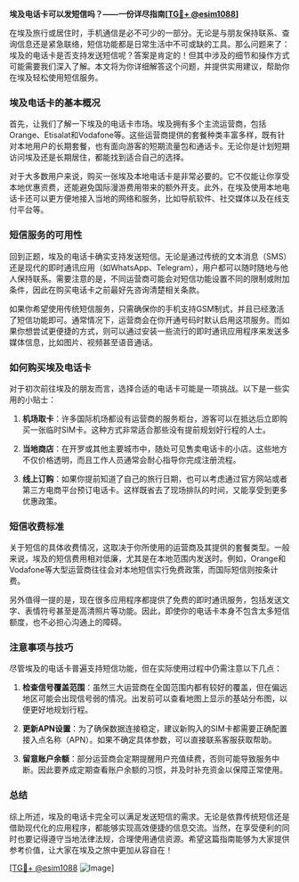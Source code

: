 **埃及电话卡可以发短信吗？——一份详尽指南[[TG💪+ @esim1088](https://t.me/s/esim1088)]**

在埃及旅行或居住时，手机通信是必不可少的一部分。无论是与朋友保持联系、查询信息还是紧急联络，短信功能都是日常生活中不可或缺的工具。那么问题来了：埃及的电话卡是否支持发送短信呢？答案是肯定的！但其中涉及的细节和操作方式可能需要我们深入了解。本文将为你详细解答这个问题，并提供实用建议，帮助你在埃及轻松使用短信服务。

### **埃及电话卡的基本概况**

首先，让我们了解一下埃及的电话卡市场。埃及拥有多个主流运营商，包括Orange、Etisalat和Vodafone等。这些运营商提供的套餐种类丰富多样，既有针对本地用户的长期套餐，也有面向游客的短期流量包和通话卡。无论你是计划短期访问埃及还是长期居住，都能找到适合自己的选择。

对于大多数用户来说，购买一张埃及本地电话卡是非常必要的。它不仅能让你享受本地优惠资费，还能避免国际漫游费用带来的额外开支。此外，在埃及使用本地电话卡还可以更方便地接入当地的网络和服务，比如导航软件、社交媒体以及在线支付平台等。

### **短信服务的可用性**

回到正题，埃及的电话卡确实支持发送短信。无论是通过传统的文本消息（SMS）还是现代的即时通讯应用（如WhatsApp、Telegram），用户都可以随时随地与他人保持联系。需要注意的是，不同运营商可能会对短信功能设置不同的限制或附加条件，因此在购买电话卡之前最好先咨询清楚相关条款。

如果你希望使用传统短信服务，只需确保你的手机支持GSM制式，并且已经激活了短信功能即可。通常情况下，运营商会在你开通号码时默认启用这项服务。而如果你想尝试更便捷的方式，则可以通过安装一些流行的即时通讯应用程序来发送多媒体信息，比如图片、视频甚至语音通话。

### **如何购买埃及电话卡**

对于初次前往埃及的朋友而言，选择合适的电话卡可能是一项挑战。以下是一些实用的小贴士：

1. **机场取卡**：许多国际机场都设有运营商的服务柜台，游客可以在抵达后立即购买一张临时SIM卡。这种方式非常适合那些没有提前规划好行程的人士。
   
2. **当地商店**：在开罗或其他主要城市中，随处可见售卖电话卡的小店。这些地方不仅价格透明，而且工作人员通常会耐心指导你完成注册流程。

3. **线上订购**：如果你提前知道了自己的旅行日期，也可以考虑通过官方网站或者第三方电商平台预订电话卡。这样既省去了现场排队的时间，又能享受到更多优惠政策。

### **短信收费标准**

关于短信的具体收费情况，这取决于你所使用的运营商及其提供的套餐类型。一般来说，埃及的短信费用相对低廉，尤其是在本地范围内发送时。例如，Orange和Vodafone等大型运营商往往会对本地短信实行免费政策，而国际短信则按条计费。

另外值得一提的是，现在很多应用程序都提供了免费的即时通讯服务，包括发送文字、表情符号甚至是高清照片等功能。因此，即使你的电话卡本身不包含太多短信额度，也不必担心沟通上的障碍。

### **注意事项与技巧**

尽管埃及的电话卡普遍支持短信功能，但在实际使用过程中仍需注意以下几点：

1. **检查信号覆盖范围**：虽然三大运营商在全国范围内都有较好的覆盖，但在偏远地区可能会出现信号弱的情况。出发前可以查看地图上显示的基站分布图，以便更好地规划行程。

2. **更新APN设置**：为了确保数据连接稳定，建议新购入的SIM卡都需要正确配置接入点名称（APN）。如果不确定具体参数，可以直接联系客服获取帮助。

3. **留意账户余额**：部分运营商会定期提醒用户充值续费，否则可能导致服务中断。因此要养成定期查看账户余额的习惯，并及时补充资金以保障正常使用。

### **总结**

综上所述，埃及的电话卡完全可以满足发送短信的需求。无论是依靠传统短信还是借助现代化的应用程序，都能够实现高效便捷的信息交流。当然，在享受便利的同时也要记得遵守当地法律法规，合理使用通信资源。希望这篇指南能够为大家提供参考价值，让大家在埃及之旅中更加从容自在！

[[TG💪+ @esim1088](https://t.me/s/esim1088) ![Image](https://i.postimg.cc/4NQfJmqS/Snipaste-2025-05-13-00-14-12.png)]